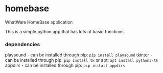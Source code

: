 # homebase
WhatWare HomeBase application

This is a simple python app that has lots of basic functions.

### dependencies

playsound - can be installed through pip: `pip install playsound`
tkinter - can be installed through pip: `pip install tk` or apt: `apt install python3-tk`
appdirs - can be installed through pip: `pip install appdirs`
